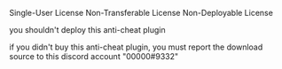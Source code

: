 Single-User License
Non-Transferable License
Non-Deployable License

you shouldn't deploy this anti-cheat plugin

if you didn't buy this anti-cheat plugin,
you must report the download source to this discord account "00000#9332"
